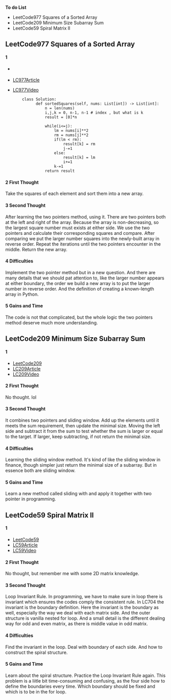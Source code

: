**To do List**
- LeetCode977 Squares of a Sorted Array
- LeetCode209 Minimum Size Subarray Sum
- LeetCode59 Spiral Matrix II

## LeetCode977 Squares of a Sorted Array
#### 1
- []()
- [LC977Article](https://www.programmercarl.com/0977.%E6%9C%89%E5%BA%8F%E6%95%B0%E7%BB%84%E7%9A%84%E5%B9%B3%E6%96%B9.html#%E6%9A%B4%E5%8A%9B%E6%8E%92%E5%BA%8F)
- [LC977Video]()

          class Solution:
                def sortedSquares(self, nums: List[int]) -> List[int]:
                    n = len(nums)
                    i,j,k = 0, n-1, n-1 # index , but what is k
                    result = [0]*n
            
                    while(i<=j):
                        lm = nums[i]**2
                        rm = nums[j]**2
                        if(lm < rm):
                            result[k] = rm
                            j-=1
                        else:
                            result[k] = lm
                            i+=1
                        k-=1
                    return result
  
#### 2 First Thought
Take the squares of each element and sort them into a new array.

#### 3 Second Thought
After learning the two pointers method, using it. There are two pointers both at the left and right of the array. Because the array is non-decreasing, so the largest square number must exists at either side. We use the two pointers and calculate their corresponding squares and compare. After comparing we put the larger number squares into the newly-built array in reverse order. Repeat the iterations until the two pointers encounter in the middle. Return the new array.

#### 4 Difficulties
Implement the two pointer method but in a new question. 
And there are many details that we should pat attention to, like the larger number appears at either boundary, the order we build a new array is to put the larger number in reverse order.
And the definition of creating a known-length array in Python. 

#### 5 Gains and Time
The code is not that complicated, but the whole logic the two pointers method deserve much more understanding.


## LeetCode209 Minimum Size Subarray Sum
#### 1
- [LeetCode209](https://leetcode.com/problems/minimum-size-subarray-sum/)
- [LC209Article](https://www.programmercarl.com/0209.%E9%95%BF%E5%BA%A6%E6%9C%80%E5%B0%8F%E7%9A%84%E5%AD%90%E6%95%B0%E7%BB%84.html#%E6%9A%B4%E5%8A%9B%E8%A7%A3%E6%B3%95)
- [LC209Video]()

#### 2 First Thought
No thought. lol

#### 3 Second Thought
It combines two pointers and sliding window. Add up the elements until it meets the sum requirement, then update the minimal size. Moving the left side and subtract it from the sum to test whether the sum is larger or equal to the target. If larger, keep subtracting, if not return the minimal size.

#### 4 Difficulties
Learning the sliding window method. It's kind of like the sliding window in finance, though simpler just return the minimal size of a subarray. But in essence both are sliding window. 

#### 5 Gains and Time
Learn a new method called sliding with and apply it together with two pointer in programming.

## LeetCode59 Spiral Matrix II
#### 1
- [LeetCode59](https://leetcode.com/problems/spiral-matrix-ii/)
- [LC59Article]()
- [LC59Video]()

#### 2 First Thought
No thought, but remember me with some 2D matrix knowledge.

#### 3 Second Thought
Loop Invariant Rule. In programming, we have to make sure in loop there is invariant which ensures the codes comply the consistent rule. In LC704 the invariant is the boundary definition. Here the invariant is the boundary as well, especially the way we deal with each matrix side. And the outer structure is vanilla nested for loop.
And a small detail is the different dealing way for odd and even matrix, as there is middle value in odd matrix. 

#### 4 Difficulties
Find the invariant in the loop. Deal with boundary of each side. And how to construct the spiral structure.

#### 5 Gains and Time
Learn about the spiral structure. Practice the Loop Invariant Rule again. This problem is a liitle bit time-consuming and confusing, as the four side how to define the boundaries every time. Which boundary should be fixed and which is to be in the for loop.

